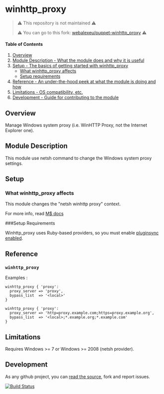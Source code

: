 # winhttp_proxy

> ⚠️ This repository is not maintained ⚠️
>
> ⚠️ You can go to this fork: [webalexeu/puppet-winhttp_proxy](https://github.com/webalexeu/puppet-winhttp_proxy) ⚠️

#### Table of Contents

1. [Overview](#overview)
2. [Module Description - What the module does and why it is useful](#module-description)
3. [Setup - The basics of getting started with winhttp_proxy](#setup)
    * [What winhttp_proxy affects](#what-winhttp_proxy-affects)
    * [Setup requirements](#setup-requirements)
4. [Reference - An under-the-hood peek at what the module is doing and how](#reference)
5. [Limitations - OS compatibility, etc.](#limitations)
6. [Development - Guide for contributing to the module](#development)

## Overview

Manage Windows system proxy (i.e. WinHTTP Proxy, not the Internet Explorer one).

## Module Description

This module use netsh command to change the Windows system proxy settings.

## Setup

### What winhttp_proxy affects

This module changes the "netsh winhttp proxy" context.

For more info, read [M$ docs](http://technet.microsoft.com/en-us/library/cc731131#BKMK_5)

###Setup Requirements

Winhttp_proxy uses Ruby-based providers, so you must enable [pluginsync enabled](http://docs.puppetlabs.com/guides/plugins_in_modules.html#enabling-pluginsync).

## Reference

### `winhttp_proxy`

Examples :

```puppet
winhttp_proxy { 'proxy':
  proxy_server => 'proxy',
  bypass_list  => '<local>'
}

winhttp_proxy { 'proxy':
  proxy_server => 'http=proxy.example.com;https=proxy.example.org',
  bypass_list  => '<local>;*.example.org;*.example.com'
}
```

## Limitations

Requires Windows >= 7 or Windows >= 2008 (netsh provider).

## Development

As any github project, you can [read the source](https://github.com/sathieu/puppet-winhttp_proxy/),
fork and report issues.

[![Build Status](https://travis-ci.org/sathieu/puppet-winhttp_proxy.png?branch=master)](https://travis-ci.org/sathieu/puppet-winhttp_proxy)
